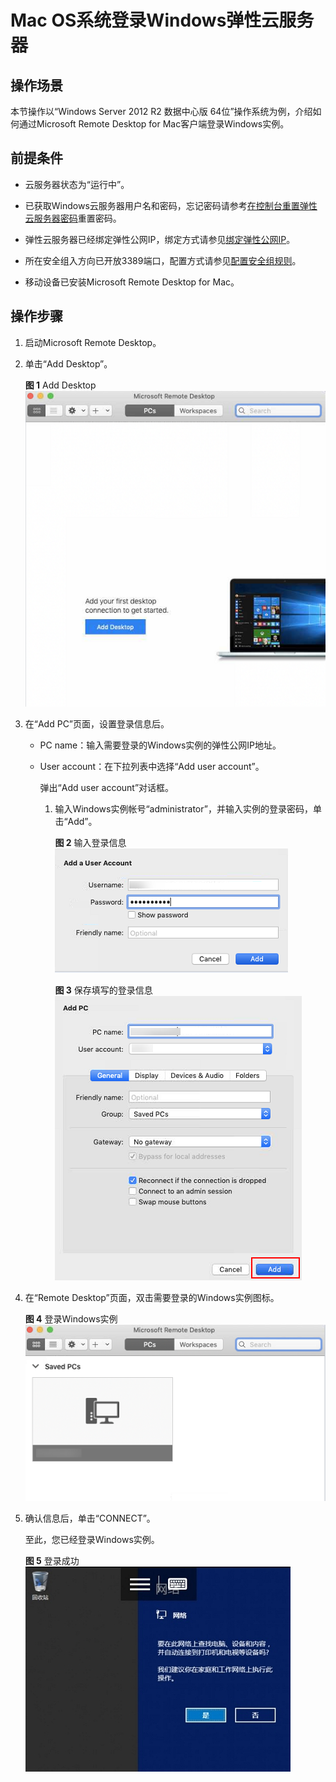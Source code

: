 # Mac OS系统登录Windows弹性云服务器<a name="ZH-CN_TOPIC_0216905452"></a>

## 操作场景<a name="zh-cn_topic_0186715294_section119855715410"></a>

本节操作以“Windows Server 2012 R2 数据中心版 64位”操作系统为例，介绍如何通过Microsoft Remote Desktop for Mac客户端登录Windows实例。

## 前提条件<a name="zh-cn_topic_0186715294_section30111449112059"></a>

-   云服务器状态为“运行中”。
-   已获取Windows云服务器用户名和密码，忘记密码请参考[在控制台重置弹性云服务器密码](在控制台重置弹性云服务器密码.md)重置密码。
-   弹性云服务器已经绑定弹性公网IP，绑定方式请参见[绑定弹性公网IP](绑定弹性公网IP.md)。

-   所在安全组入方向已开放3389端口，配置方式请参见[配置安全组规则](配置安全组规则.md)。
-   移动设备已安装Microsoft Remote Desktop for Mac。

## 操作步骤<a name="zh-cn_topic_0186715294_section116615151465"></a>

1.  启动Microsoft Remote Desktop。
2.  单击“Add Desktop”。

    **图 1**  Add Desktop<a name="fig276023113838"></a>  
    ![](figures/Add-Desktop.png "Add-Desktop")

3.  在“Add PC”页面，设置登录信息后。
    -   PC name：输入需要登录的Windows实例的弹性公网IP地址。
    -   User account：在下拉列表中选择“Add user account”。

        弹出“Add user account”对话框。

        1.  输入Windows实例帐号“administrator”，并输入实例的登录密码，单击“Add”。

            **图 2**  输入登录信息<a name="fig332991311254"></a>  
            ![](figures/输入登录信息-0.png "输入登录信息-0")

            **图 3**  保存填写的登录信息<a name="fig6992121711259"></a>  
            ![](figures/保存填写的登录信息-1.png "保存填写的登录信息-1")


4.  在“Remote Desktop”页面，双击需要登录的Windows实例图标。

    **图 4**  登录Windows实例<a name="fig43761521182519"></a>  
    ![](figures/登录Windows实例-2.png "登录Windows实例-2")

5.  确认信息后，单击“CONNECT”。

    至此，您已经登录Windows实例。

    **图 5**  登录成功<a name="fig2049392717253"></a>  
    ![](figures/登录成功.png "登录成功")


